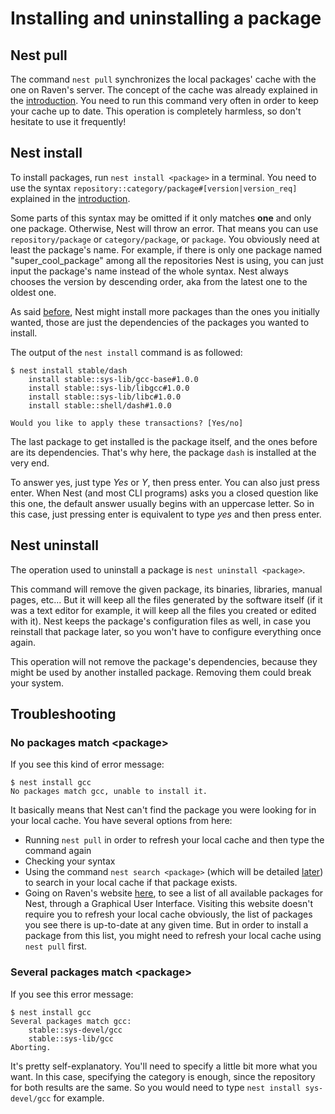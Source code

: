 # Installing and uninstalling a package

## Nest pull

[//]: # (TODO: add link to the part of the introduction about the cache)
The command `nest pull` synchronizes the local packages' cache with the one on Raven's server. The concept of the cache was already explained in the [introduction](). You need to run this command very often in order to keep your cache up to date. This operation is completely harmless, so don't hesitate to use it frequently!

## Nest install

[//]: # (TODO: add link to the part about the package's syntax from the last chapter)
To install packages, run `nest install <package>` in a terminal. You need to use the syntax `repository::category/package#[version|version_req]` explained in the [introduction]().

Some parts of this syntax may be omitted if it only matches **one** and only one package. Otherwise, Nest will throw an error. That means you can use `repository/package` or `category/package`, or `package`. You obviously need at least the package's name. For example, if there is only one package named "super_cool_package" among all the repositories Nest is using, you can just input the package's name instead of the whole syntax. Nest always chooses the version by descending order, aka from the latest one to the oldest one.

[//]: # (TODO: add link to the part of the introduction talking about the dependencies)
As said [before](), Nest might install more packages than the ones you initially wanted, those are just the dependencies of the packages you wanted to install.

The output of the `nest install` command is as followed:

```
$ nest install stable/dash
    install stable::sys-lib/gcc-base#1.0.0
    install stable::sys-lib/libgcc#1.0.0
    install stable::sys-lib/libc#1.0.0
    install stable::shell/dash#1.0.0

Would you like to apply these transactions? [Yes/no]
```

The last package to get installed is the package itself, and the ones before are its dependencies. That's why here, the package `dash` is installed at the very end.

To answer yes, just type *Yes* or *Y*, then press enter. You can also just press enter. When Nest (and most CLI programs) asks you a closed question like this one, the default answer usually begins with an uppercase letter. So in this case, just pressing enter is equivalent to type *yes* and then press enter.

## Nest uninstall

The operation used to uninstall a package is `nest uninstall <package>`.

This command will remove the given package, its binaries, libraries, manual pages, etc... But it will keep all the files generated by the software itself (if it was a text editor for example, it will keep all the files you created or edited with it). Nest keeps the package's configuration files as well, in case you reinstall that package later, so you won't have to configure everything once again.

This operation will not remove the package's dependencies, because they might be used by another installed package. Removing them could break your system.

## Troubleshooting

### No packages match \<package>

If you see this kind of error message:

```
$ nest install gcc
No packages match gcc, unable to install it.
```

[//]: # (TODO: add link to the 5th chapter about `nest search`)
[//]: # (TODO: add link to Nest's packages list on Raven's website)
It basically means that Nest can't find the package you were looking for in your local cache. You have several options from here:

* Running `nest pull` in order to refresh your local cache and then type the command again
* Checking your syntax
* Using the command `nest search <package>` (which will be detailed [later]()) to search in your local cache if that package exists.
* Going on Raven's website [here](), to see a list of all available packages for Nest, through a Graphical User Interface. Visiting this website doesn't require you to refresh your local cache obviously, the list of packages you see there is up-to-date at any given time. But in order to install a package from this list, you might need to refresh your local cache using `nest pull` first.

### Several packages match \<package>

If you see this error message:

```
$ nest install gcc
Several packages match gcc:
    stable::sys-devel/gcc
    stable::sys-lib/gcc
Aborting.
```

It's pretty self-explanatory. You'll need to specify a little bit more what you want. In this case, specifying the category is enough, since the repository for both results are the same. So you would need to type `nest install sys-devel/gcc` for example.